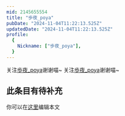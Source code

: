 ```yaml
---
mid: 2145655554
title: "歩夜_poya"
pubDate: "2024-11-04T11:22:13.525Z"
updatedDate: "2024-11-04T11:22:13.525Z"
profile:
  {
    Nickname: ["歩夜_poya"],
  }
---
```


关注[歩夜_poya](https://space.bilibili.com/2145655554)谢谢喵~ 关注[歩夜_poya](https://space.bilibili.com/2145655554)谢谢喵~

## 此条目有待补充
你可以在[这里](https://github.com/Yuhanawa/VTuber.ICU/edit/master/src/content/v/歩夜_poya/index.md)编辑本文
